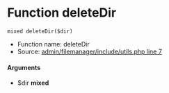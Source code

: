 Function deleteDir
===========================





    mixed deleteDir($dir)

* Function name: deleteDir
* Source: [admin/filemanager/include/utils.php line 7](https://github.com/PrestaShop/PrestaShop/blob/1.6.1.1/admin/filemanager/include/utils.php#L7)

#### Arguments
* $dir **mixed**

